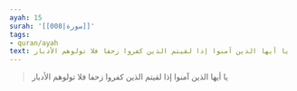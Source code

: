 ```yaml
---
ayah: 15
surah: '[[008|سورة]]'
tags:
- quran/ayah
text: يا أيها الذين آمنوا إذا لقيتم الذين كفروا زحفا فلا تولوهم الأدبار
---
```

> يا أيها الذين آمنوا إذا لقيتم الذين كفروا زحفا فلا تولوهم الأدبار

